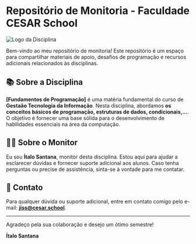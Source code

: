 # Repositório de Monitoria - Faculdade CESAR School

![Logo da Disciplina]([URL-da-Imagens/logo.png](https://github.com/Ito-Santana/Monitoria_CESAR_School/blob/main/ignore.png))

Bem-vindo ao meu repositório de monitoria! Este repositório é um espaço para compartilhar materiais de apoio, desafios de programação e recursos adicionais relacionados às disciplinas.

## 📚 Sobre a Disciplina

**[Fundamentos de Programação]** é uma matéria fundamental do curso de **Gestaão Tecnologia da Informação**. Nesta disciplina, abordamos **os conceitos básicos de programação, estruturas de dados, condicionais,...**. O objetivo é fornecer uma base sólida para o desenvolvimento de habilidades essenciais na área da computação.

## 🧑‍🏫 Sobre o Monitor

Eu sou **Ítalo Santana**, monitor desta disciplina. Estou aqui para ajudar a esclarecer dúvidas e fornecer suporte adicional aos alunos. Caso tenha perguntas ou precise de assistência, sinta-se à vontade para me contatar.

## 📧 Contato

Para qualquer dúvida ou suporte adicional, entre em contato comigo pelo e-mail: **jiss@cesar.school**.

---

Agradeço pela sua colaboração e desejo um ótimo semestre!

**Ítalo Santana**
